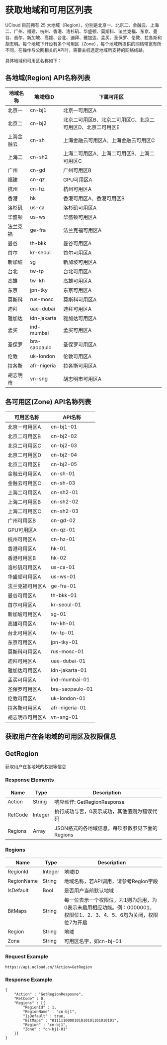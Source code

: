 # 获取地域和可用区列表

UCloud 目前拥有 25 大地域（Region），分别是北京一、北京二、金融云、上海二、广州、福建、杭州、香港、洛杉矶、华盛顿、莫斯科、法兰克福、东京、曼谷、首尔、新加坡、高雄、台北、迪拜、雅加达、孟买、圣保罗、伦敦、拉各斯和胡志明。每个地域下开设有多个可用区（Zone），每个地域所提供的网络带宽有所不同，在操作与公网相关的API时，需要主机选定地域所支持的网络线路。

具体地域和可用区名称如下：

## 各地域(Region) API名称列表

| 地域名称   | 地域短ID         | 下属可用区                            |
|---|---|---|
| 北京一    | cn-bj1        | 北京一可用区A                          |
| 北京二    | cn-bj2        | 北京二可用区B、北京二可用区C、北京二可用区D、北京二可用区E  |
| 上海金融云  | cn-sh         | 上海金融云可用区A、上海金融云可用区C                       |
| 上海二    | cn-sh2        | 上海二可用区A、上海二可用区B、上海二可用区C          |
| 广州     | cn-gd         | 广州可用区B                           |
|福建|cn-qz|GPU可用区A|
|杭州|cn-hz|杭州可用区A|
| 香港     | hk            | 香港可用区A、香港可用区B                    |
| 洛杉矶    | us-ca         | 洛杉矶可用区A                          |
| 华盛顿    | us-ws         | 华盛顿可用区A                          |
| 法兰克福   | ge-fra        | 法兰克福可用区A                         |
| 曼谷     | th-bkk        | 曼谷可用区A                           |
| 首尔     | kr-seoul      | 首尔可用区A                           |
| 新加坡    | sg            | 新加坡可用区A                          |
| 台北     | tw-tp         | 台北可用区A                           |
| 高雄     | tw-kh         | 高雄可用区A                           |
| 东京     | jpn-tky       | 东京可用区A                           |
| 莫斯科    | rus-mosc      | 莫斯科可用区A                          |
| 迪拜     | uae-dubai     | 迪拜可用区A                           |
| 雅加达    | idn-jakarta   | 雅加达可用区A                          |
| 孟买     | ind-mumbai    | 孟买可用区A                           |
| 圣保罗    | bra-saopaulo  | 圣保罗可用区A                          |
| 伦敦     | uk-london     | 伦敦可用区A                           |
| 拉各斯 | afr-nigeria| 拉各斯可用区A |
|胡志明市|vn-sng|胡志明市可用区A|


## 各可用区(Zone) API名称列表

|可用区名称     |API名称            |
|---|---|
| 北京一可用区A   | cn-bj1-01        |
| 北京二可用区B   | cn-bj2-02        |
| 北京二可用区C   | cn-bj2-03        |
| 北京二可用区D   | cn-bj2-04        |
| 北京二可用区E   | cn-bj2-05        |
|金融云可用区A   | cn-sh-01         |
|金融云可用区C  | cn-sh-03         |
| 上海二可用区A   | cn-sh2-01        |
| 上海二可用区B   | cn-sh2-02        |
| 上海二可用区C   | cn-sh2-03        |
| 广州可用区B    | cn-gd-02         |
|GPU可用区A|cn-qz-01|
|杭州可用区A|cn-hz-01|
| 香港可用区A    | hk-01            |
| 香港可用区B    | hk-02            |
| 洛杉矶可用区A   | us-ca-01         |
| 华盛顿可用区A   | us-ws-01         |
| 法兰克福可用区A  | ge-fra-01        |
| 曼谷可用区A    | th-bkk-01        |
| 首尔可用区A    | kr-seoul-01      |
| 新加坡可用区A   | sg-01            |
| 高雄可用区A    | tw-kh-01         |
| 台北可用区A    | tw-tp-01         |
| 东京可用区A    | jpn-tky-01       |
| 莫斯科可用区A   | rus-mosc-01      |
| 迪拜可用区A    | uae-dubai-01     |
| 雅加达可用区A   | idn-jakarta-01   |
| 孟买可用区A    | ind-mumbai-01    |
| 圣保罗可用区A   | bra-saopaulo-01  |
| 伦敦可用区A    | uk-london-01     |
| 拉各斯可用区A | afr-nigeria-01|
|胡志明市可用区A|vn-sng-01|

## 获取用户在各地域的可用区及权限信息

## GetRegion

获取用户在各地域的权限等信息

### Response Elements

|Name        |Type   |Description                       |
|---|---|---|
|Action      |String |响应动作: GetRegionResponse      |
|RetCode     |Integer|执行成功与否，0表示成功，其他值则为错误代码            |
|Regions    |Array  |JSON格式的各地域信息，每项参数参见下面的 Regions|

### Regions 

| Name        | Type     | Description                                                         |
|---|---|---|
| RegionId    | Integer  | 地域ID                                                                |
| RegionName  | String   | 地域名称，若API调用，请参考Region字段                                             |
| IsDefault   | Bool     | 是否用户当前默认地域                                                          |
| BitMaps     | String   | 每一位表示一个权限位，为1则为启用，为0表示未启用相应功能。例：0000001，权限位1、2、3、4、5、6均为关闭，权限位7为开启  |
| Region      | String   | 地域                                                                  |
| Zone        | String   | 可用区名字，如cn-bj-01                                                     |

### Request Example

```
https://api.ucloud.cn/?Action=GetRegion
```

### Response Example

```
{
    "Action" : "GetRegionResposne",
    "RetCode" : 0,
    "Regions" : [{
        "RegionId" : 1,
        "RegionName" : "cn-bj1",
        "IsDefault" : true,
        "BitMaps" : "0111110000101010101101010101",
        "Region" : "cn-bj1",
        "Zone" : "cn-bj1-01"
    }]
}
```
